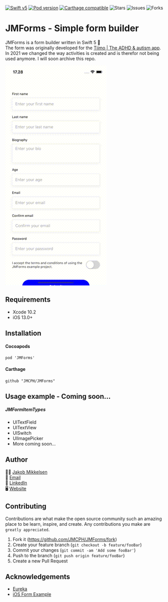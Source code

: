 [![Swift v5](https://img.shields.io/badge/Swift-5-orange.svg?style=flat)](https://developer.apple.com/swift/)
[![Pod version](https://img.shields.io/cocoapods/v/JMForms.svg?style=flat)](https://cocoapods.org/pods/JMForms)
[![Carthage compatible](https://img.shields.io/badge/Carthage-compatible-4BC51D.svg?style=flat)](https://github.com/Carthage/Carthage)
![Stars](https://img.shields.io/github/stars/JMCPH/JMForms)
![Issues](https://img.shields.io/github/issues/JMCPH/JMForms)
![Forks](https://img.shields.io/github/forks/JMCPH/JMForms)

# JMForms - Simple form builder

JMForms is a form builder written in Swift 5 📝 <br />
The form was originally developed for the [Tiimo | The ADHD & autism app](https://apps.apple.com/dk/app/tiimo-the-adhd-autism-app/id1480220328). In 2021 we changed the way activities is created and is therefor not being used anymore. I will soon archive this repo.

![alt text](https://github.com/JMCPH/JMForms/blob/master/Screenshots/screenshot1.gif)

## Requirements

* Xcode 10.2
* iOS 13.0+

## Installation

#### Cocoapods

```pod 'JMForms'```

#### Carthage

```github "JMCPH/JMForms"```


## Usage example - Coming soon...

##### JMFormItemTypes
- UITextField
- UITextView
- UISwitch
- UIImagePicker
- More coming soon...

## Author

🕴🏻 [Jakob Mikkelsen](https://github.com/JMCPH)<br />
📩 [Email](mailto:jpm@codement.dk?subject=[GitHub]%20JMForms)<br />
🔗 [LinkedIn](https://www.linkedin.com/in/JMCPH)<br />
🖥 [Website](https://www.codement.dk)

## Contributing

Contributions are what make the open source community such an amazing place to be learn, inspire, and create. Any contributions you make are ``greatly appreciated``.
1. Fork it (<https://github.com/JMCPH/JMForms/fork>)
2. Create your feature branch (`git checkout -b feature/fooBar`)
3. Commit your changes (`git commit -am 'Add some fooBar'`)
4. Push to the branch (`git push origin feature/fooBar`)
5. Create a new Pull Request

## Acknowledgements

- [Eureka](https://github.com/xmartlabs/Eureka)
- [iOS Form Example](https://github.com/Ericdowney/iOSFormExample)
